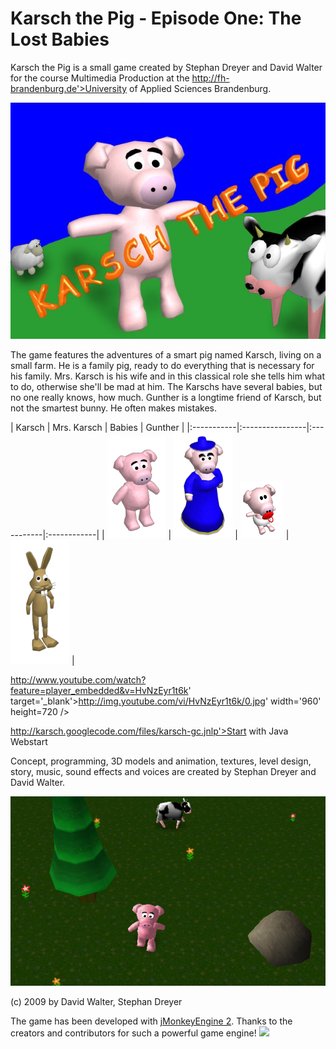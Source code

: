 # Karsch the Pig - Episode One: The Lost Babies

Karsch the Pig is a small game created by Stephan Dreyer and David Walter for the course Multimedia Production at the http://fh-brandenburg.de'>University of Applied Sciences Brandenburg.

![](https://raw.githubusercontent.com/essentinal/karsch-jme2/master/site/karsch1.jpg)

The game features the adventures of a smart pig named Karsch, living on a small farm. He is a family pig, ready to do everything that is necessary for his family. Mrs. Karsch is his wife and in this classical role she tells him what to do, otherwise she'll be mad at him. The Karschs have several babies, but no one really knows, how much. Gunther is a longtime friend of Karsch, but not the smartest bunny. He often makes mistakes.

| Karsch | Mrs. Karsch | Babies | Gunther | |:-----------|:----------------|:-----------|:------------| | ![](https://raw.githubusercontent.com/essentinal/karsch-jme2/master/site/char_karsch.png) | ![](https://raw.githubusercontent.com/essentinal/karsch-jme2/master/site/char_mrskarsch.png) | ![](https://raw.githubusercontent.com/essentinal/karsch-jme2/master/site/char_baby.png) | ![](https://raw.githubusercontent.com/essentinal/karsch-jme2/master/site/char_gunther.png) |

http://www.youtube.com/watch?feature=player_embedded&v=HvNzEyr1t6k' target='_blank'>http://img.youtube.com/vi/HvNzEyr1t6k/0.jpg' width='960' height=720 />

http://karsch.googlecode.com/files/karsch-gc.jnlp'>Start with Java Webstart

Concept, programming, 3D models and animation, textures, level design, story, music, sound effects and voices are created by Stephan Dreyer and David Walter.

![](https://raw.githubusercontent.com/essentinal/karsch-jme2/master/site/look.png)

(c) 2009 by David Walter, Stephan Dreyer

The game has been developed with [jMonkeyEngine 2](http://jmonkeyengine.com/). Thanks to the creators and contributors for such a powerful game engine!
![](http://jakubas.net.pl/wp-content/uploads/2010/09/jmonkeyengine-logo.jpg)
